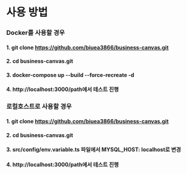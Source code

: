 # 사용 방법

###  Docker를 사용할 경우
#### 1. git clone https://github.com/biuea3866/business-canvas.git
#### 2. cd business-canvas.git
#### 3. docker-compose up --build --force-recreate -d 
#### 4. http://localhost:3000/path에서 테스트 진행

###  로컬호스트로 사용할 경우
#### 1. git clone https://github.com/biuea3866/business-canvas.git
#### 2. cd business-canvas.git
#### 3. src/config/env.variable.ts 파일에서 MYSQL_HOST: localhost로 변경 
#### 4. http://localhost:3000/path에서 테스트 진행